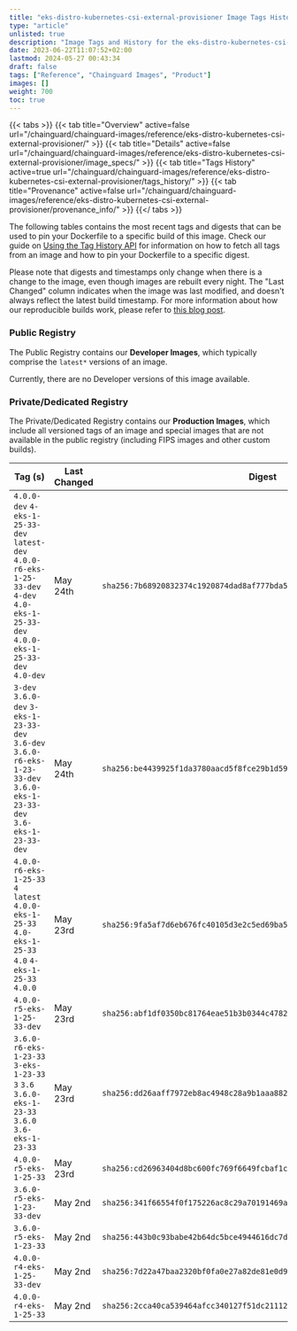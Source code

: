 ```yaml
---
title: "eks-distro-kubernetes-csi-external-provisioner Image Tags History"
type: "article"
unlisted: true
description: "Image Tags and History for the eks-distro-kubernetes-csi-external-provisioner Chainguard Image"
date: 2023-06-22T11:07:52+02:00
lastmod: 2024-05-27 00:43:34
draft: false
tags: ["Reference", "Chainguard Images", "Product"]
images: []
weight: 700
toc: true
---
```


{{< tabs >}}
{{< tab title="Overview" active=false url="/chainguard/chainguard-images/reference/eks-distro-kubernetes-csi-external-provisioner/" >}}
{{< tab title="Details" active=false url="/chainguard/chainguard-images/reference/eks-distro-kubernetes-csi-external-provisioner/image_specs/" >}}
{{< tab title="Tags History" active=true url="/chainguard/chainguard-images/reference/eks-distro-kubernetes-csi-external-provisioner/tags_history/" >}}
{{< tab title="Provenance" active=false url="/chainguard/chainguard-images/reference/eks-distro-kubernetes-csi-external-provisioner/provenance_info/" >}}
{{</ tabs >}}

The following tables contains the most recent tags and digests that can be used to pin your Dockerfile to a specific build of this image. Check our guide on [Using the Tag History API](/chainguard/chainguard-images/using-the-tag-history-api/) for information on how to fetch all tags from an image and how to pin your Dockerfile to a specific digest.

Please note that digests and timestamps only change when there is a change to the image, even though images are rebuilt every night. The "Last Changed" column indicates when the image was last modified, and doesn't always reflect the latest build timestamp. For more information about how our reproducible builds work, please refer to [this blog post](https://www.chainguard.dev/unchained/reproducing-chainguards-reproducible-image-builds).

### Public Registry
The Public Registry contains our **Developer Images**, which typically comprise the `latest*` versions of an image.

Currently, there are no Developer versions of this image available.

### Private/Dedicated Registry
The Private/Dedicated Registry contains our **Production Images**, which include all versioned tags of an image and special images that are not available in the public registry (including FIPS images and other custom builds).

| Tag (s)                                                                                                                                  | Last Changed | Digest                                                                    |
|------------------------------------------------------------------------------------------------------------------------------------------|--------------|---------------------------------------------------------------------------|
|  `4.0.0-dev` `4-eks-1-25-33-dev` `latest-dev` `4.0.0-r6-eks-1-25-33-dev` `4-dev` `4.0-eks-1-25-33-dev` `4.0.0-eks-1-25-33-dev` `4.0-dev` | May 24th     | `sha256:7b68920832374c1920874dad8af777bda5bbae8cb68cd011d6e6a40a39524129` |
|  `3-dev` `3.6.0-dev` `3-eks-1-23-33-dev` `3.6-dev` `3.6.0-r6-eks-1-23-33-dev` `3.6.0-eks-1-23-33-dev` `3.6-eks-1-23-33-dev`              | May 24th     | `sha256:be4439925f1da3780aacd5f8fce29b1d59c821dcd234f1e6befb30fa0ac6c06f` |
|  `4.0.0-r6-eks-1-25-33` `4` `latest` `4.0.0-eks-1-25-33` `4.0-eks-1-25-33` `4.0` `4-eks-1-25-33` `4.0.0`                                 | May 23rd     | `sha256:9fa5af7d6eb676fc40105d3e2c5ed69ba57dd92d1c77d88d1f9365788d43f157` |
|  `4.0.0-r5-eks-1-25-33-dev`                                                                                                              | May 23rd     | `sha256:abf1df0350bc81764eae51b3b0344c4782a8f814a01827b6766f6d3fa6c099d8` |
|  `3.6.0-r6-eks-1-23-33` `3-eks-1-23-33` `3` `3.6` `3.6.0-eks-1-23-33` `3.6.0` `3.6-eks-1-23-33`                                          | May 23rd     | `sha256:dd26aaff7972eb8ac4948c28a9b1aaa882f3f37d61082c2947d883729bc5f87e` |
|  `4.0.0-r5-eks-1-25-33`                                                                                                                  | May 23rd     | `sha256:cd26963404d8bc600fc769f6649fcbaf1c9539731d5dafa1ed74eb85aad7abc7` |
|  `3.6.0-r5-eks-1-23-33-dev`                                                                                                              | May 2nd      | `sha256:341f66554f0f175226ac8c29a70191469aebce55f5b432eb8512628843b4c5ee` |
|  `3.6.0-r5-eks-1-23-33`                                                                                                                  | May 2nd      | `sha256:443b0c93babe42b64dc5bce4944616dc7dbccbff8c1a95526cdd6e31b4ad7ce5` |
|  `4.0.0-r4-eks-1-25-33-dev`                                                                                                              | May 2nd      | `sha256:7d22a47baa2320bf0fa0e27a82de81e0d94aed31a3dda9e2323b9f8d98310fca` |
|  `4.0.0-r4-eks-1-25-33`                                                                                                                  | May 2nd      | `sha256:2cca40ca539464afcc340127f51dc21112c715cfedff4fc42db108068b8259ef` |

